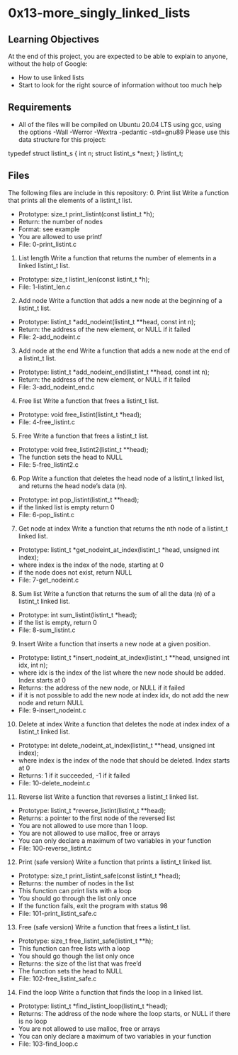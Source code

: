 # 0x13-more_singly_linked_lists
## Learning Objectives
At the end of this project, you are expected to be able to explain to anyone, without the help of Google:

- How to use linked lists
- Start to look for the right source of information without too much help
## Requirements
- All of the files will be compiled on Ubuntu 20.04 LTS using gcc, using the options -Wall -Werror -Wextra -pedantic -std=gnu89
Please use this data structure for this project:

typedef struct listint_s
{
    int n;
    struct listint_s *next;
} listint_t;

## Files
The following files are include in this repository:
0. Print list
Write a function that prints all the elements of a listint_t list.
- Prototype: size_t print_listint(const listint_t *h);
- Return: the number of nodes
- Format: see example
- You are allowed to use printf
- File: 0-print_listint.c

1. List length
Write a function that returns the number of elements in a linked listint_t list.
- Prototype: size_t listint_len(const listint_t *h);
- File: 1-listint_len.c

2. Add node
Write a function that adds a new node at the beginning of a listint_t list.
- Prototype: listint_t *add_nodeint(listint_t **head, const int n);
- Return: the address of the new element, or NULL if it failed
- File: 2-add_nodeint.c

3. Add node at the end
Write a function that adds a new node at the end of a listint_t list.
- Prototype: listint_t *add_nodeint_end(listint_t **head, const int n);
- Return: the address of the new element, or NULL if it failed
- File: 3-add_nodeint_end.c

4. Free list
Write a function that frees a listint_t list.
- Prototype: void free_listint(listint_t *head);
- File: 4-free_listint.c

5. Free
Write a function that frees a listint_t list.
- Prototype: void free_listint2(listint_t **head);
- The function sets the head to NULL
- File: 5-free_listint2.c

6. Pop
Write a function that deletes the head node of a listint_t linked list, and returns the head node’s data (n).
- Prototype: int pop_listint(listint_t **head);
- if the linked list is empty return 0
- File: 6-pop_listint.c

7. Get node at index
Write a function that returns the nth node of a listint_t linked list.
- Prototype: listint_t *get_nodeint_at_index(listint_t *head, unsigned int index);
- where index is the index of the node, starting at 0
- if the node does not exist, return NULL
- File: 7-get_nodeint.c

8. Sum list
Write a function that returns the sum of all the data (n) of a listint_t linked list.
- Prototype: int sum_listint(listint_t *head);
- if the list is empty, return 0
- File: 8-sum_listint.c

9. Insert
Write a function that inserts a new node at a given position.
- Prototype: listint_t *insert_nodeint_at_index(listint_t **head, unsigned int   idx, int n);
- where idx is the index of the list where the new node should be added. Index   starts at 0
- Returns: the address of the new node, or NULL if it failed
- if it is not possible to add the new node at index idx, do not add the new     node and return NULL
- File: 9-insert_nodeint.c

10. Delete at index
Write a function that deletes the node at index index of a listint_t linked list.
- Prototype: int delete_nodeint_at_index(listint_t **head, unsigned int         index);
- where index is the index of the node that should be deleted. Index starts at   0
- Returns: 1 if it succeeded, -1 if it failed
- File: 10-delete_nodeint.c

11. Reverse list
Write a function that reverses a listint_t linked list.
- Prototype: listint_t *reverse_listint(listint_t **head);
- Returns: a pointer to the first node of the reversed list
- You are not allowed to use more than 1 loop.
- You are not allowed to use malloc, free or arrays
- You can only declare a maximum of two variables in your function
- File: 100-reverse_listint.c

12. Print (safe version)
Write a function that prints a listint_t linked list.
- Prototype: size_t print_listint_safe(const listint_t *head);
- Returns: the number of nodes in the list
- This function can print lists with a loop
- You should go through the list only once
- If the function fails, exit the program with status 98
- File: 101-print_listint_safe.c

13. Free (safe version)
Write a function that frees a listint_t list.
- Prototype: size_t free_listint_safe(listint_t **h);
- This function can free lists with a loop
- You should go though the list only once
- Returns: the size of the list that was free’d
- The function sets the head to NULL
- File: 102-free_listint_safe.c

14. Find the loop
Write a function that finds the loop in a linked list.
- Prototype: listint_t *find_listint_loop(listint_t *head);
- Returns: The address of the node where the loop starts, or NULL if there is   no loop
- You are not allowed to use malloc, free or arrays
- You can only declare a maximum of two variables in your function
- File: 103-find_loop.c
